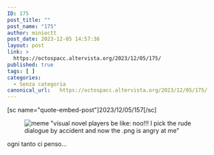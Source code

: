 ```yaml
---
ID: 175
post_title: ""
post_name: "175"
author: minioctt
post_date: 2023-12-05 14:57:36
layout: post
link: >
  https://octospacc.altervista.org/2023/12/05/175/
published: true
tags: [ ]
categories:
  - Senza categoria
canonical_url:   https://octospacc.altervista.org/2023/12/05/175/
---
```

<!-- wp:paragraph -->
<p>[sc name="quote-embed-post"]2023/12/05/157[/sc]</p>
<!-- /wp:paragraph -->

<!-- wp:paragraph -->
<p></p>
<!-- /wp:paragraph -->

<!-- wp:image {"id":174,"sizeSlug":"large","linkDestination":"none"} -->
<figure class="wp-block-image size-large"><img src="{{site.cdnurl}}/assets/uploads/2023/12/625f75645c7c11294811817931876192-960x575.jpeg" alt="meme &quot;visual novel players be like: noo!!! I pick the rude dialogue by accident and now the .png is angry at me&quot;" class="wp-image-174"/></figure>
<!-- /wp:image -->

<!-- wp:paragraph -->
<p></p>
<!-- /wp:paragraph -->

<!-- wp:paragraph -->
<p>ogni tanto ci penso...</p>
<!-- /wp:paragraph -->